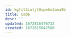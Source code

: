 ```yaml
---
id: kgfil3ialjt8vpe6o1ama9b
title: Code
desc: ''
updated: 1672816476732
created: 1672815842580
---
```

